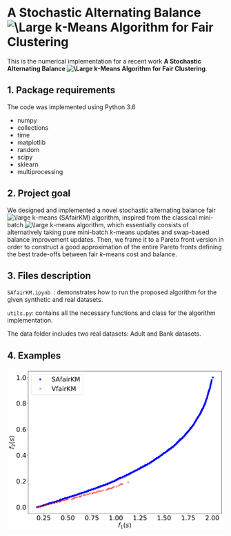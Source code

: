 # A Stochastic Alternating Balance <img src="https://latex.codecogs.com/svg.latex?\Large&space;k" title="\Large k"/>-Means Algorithm for Fair Clustering


This is the numerical implementation for a recent work **A Stochastic Alternating Balance <img src="https://latex.codecogs.com/svg.latex?\Large&space;k" title="\Large k"/>-Means Algorithm for Fair Clustering**.  

## 1. Package requirements

The code was implemented using Python 3.6
- numpy
- collections
- time
- matplotlib
- random
- scipy
- sklearn
- multiprocessing


## 2. Project goal
We designed and implemented a novel stochastic alternating balance fair <img src="https://latex.codecogs.com/svg.latex?\large&space;k" title="\large k"/>-means (SAfairKM) algorithm, inspired from the classical mini-batch <img src="https://latex.codecogs.com/svg.latex?\large&space;k" title="\large k"/>-means algorithm, which essentially consists of alternatively taking pure mini-batch $k$-means updates and swap-based balance improvement updates. Then, we frame it to a Pareto front version in order to construct a good approximation of the entire Pareto fronts defining the best trade-offs between fair $k$-means cost and balance.


## 3. Files description

`SAfairKM.ipynb `: demonstrates how to run the proposed algorithm for the given synthetic and real datasets.

`utils.py`: contains all the necessary functions and class for the algorithm implementation. 

The data folder includes two real datasets: Adult and Bank datasets. 

## 4. Examples

<img src="data/Comparison_Pareto_front_dataSynthetic2-equal_numpts592.pdf" width="600px" style="float: right;">
